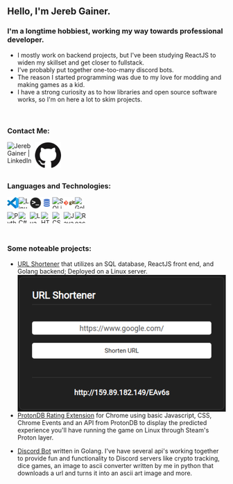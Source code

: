 ## Hello, I'm Jereb Gainer.

### I'm a longtime hobbiest, working my way towards professional developer.
- I mostly work on backend projects, but I've been studying ReactJS to widen my skillset and get closer to fullstack.
- I've probably put together one-too-many discord bots.
- The reason I started programming was due to my love for modding and making games as a kid.
- I have a strong curiosity as to how libraries and open source software works, so I'm on here a lot to skim projects.

<br />

### Contact Me:
[<img align="left" alt="Jereb Gainer | LinkedIn" width="64px" src="https://raw.githubusercontent.com/get-icon/geticon/master/icons/linkedin.svg" />][linkedin]
[<img align="left" alt="GitHub" width="60px" src="https://raw.githubusercontent.com/github/explore/78df643247d429f6cc873026c0622819ad797942/topics/github/github.png" />][github]

<br />
<br />
<br />
<br />

### Languages and Technologies:
<img align="left" alt="Visual Studio Code" height="26px" width="26px" src="https://raw.githubusercontent.com/github/explore/80688e429a7d4ef2fca1e82350fe8e3517d3494d/topics/visual-studio-code/visual-studio-code.png" />
<img align="left" alt="Linux" height="26px" width="26px" src="https://raw.githubusercontent.com/get-icon/geticon/master/icons/linux-tux.svg" />
<img align="left" alt="Terminal" height="26px" width="26px" src="https://raw.githubusercontent.com/github/explore/80688e429a7d4ef2fca1e82350fe8e3517d3494d/topics/terminal/terminal.png" />
<img align="left" alt="SQL" height="26px" width="26px" src="https://raw.githubusercontent.com/github/explore/80688e429a7d4ef2fca1e82350fe8e3517d3494d/topics/sql/sql.png" />
<img align="left" alt="SQLite" height="26px" width="26px" src="https://raw.githubusercontent.com/get-icon/geticon/master/icons/sqlite.svg" />
<img align="left" alt="Git" height="26px" width="26px" src="https://raw.githubusercontent.com/github/explore/80688e429a7d4ef2fca1e82350fe8e3517d3494d/topics/git/git.png" />
<img align="left" alt="Golang" height="26px" width="26px" src="https://raw.githubusercontent.com/get-icon/geticon/master/icons/go.svg" />
<br />
<br />
<img align="left" alt="Python3" height="26px" width="26px" src="https://raw.githubusercontent.com/get-icon/geticon/master/icons/python.svg" />
<img align="left" alt="C#" height="26px" width="26px" src="https://raw.githubusercontent.com/get-icon/geticon/master/icons/c-sharp.svg" />
<img align="left" alt="Lua" height="26px" width="26px" src="https://raw.githubusercontent.com/get-icon/geticon/master/icons/lua.svg" />
<img align="left" alt="HTML5" height="26px" width="26px" src="https://raw.githubusercontent.com/get-icon/geticon/master/icons/html-5.svg" />
<img align="left" alt="CSS" height="26px" width="26px" src="https://raw.githubusercontent.com/get-icon/geticon/master/icons/css-3.svg" />
<img align="left" alt="Javascript" height="26px" width="26px" src="https://raw.githubusercontent.com/get-icon/geticon/master/icons/javascript.svg" />
<img align="left" alt="ReactJS" height="26px" width="26px" src="https://raw.githubusercontent.com/get-icon/geticon/master/icons/react.svg" />

<br />
<br />
<br />

### Some noteable projects:
- [URL Shortener](https://github.com/MostwantedRBX/urlshortener) that utilizes an SQL database, ReactJS front end, and Golang backend; Deployed on a Linux server. <br>
[<img align="left" alt="Url Shortener" src="pics/urlshortener.png" />][urlshortener]<br /><br /><br /><br /><br /><br /><br /><br /><br /><br /><br /><br /><br /><br /><br /><br />

- [ProtonDB Rating Extension](https://github.com/MostwantedRBX/proton-chrome-extension) for Chrome using basic Javascript, CSS, Chrome Events and an API from ProtonDB to display the predicted experience you'll have running the game on Linux through Steam's Proton layer. <br>

- [Discord Bot](https://github.com/MostwantedRBX/panda-discord-bot) written in Golang. I've have several api's working together to provide fun and functionality to Discord servers like crypto tracking, dice games, an image to ascii converter written by me in python that downloads a url and turns it into an ascii art image and more.






[linkedin]: https://www.linkedin.com/in/jereb-gainer-450017218/
[github]: https://www.github.com/MostwantedRBX/
[urlshortener]: https://github.com/MostwantedRBX/urlshortener
